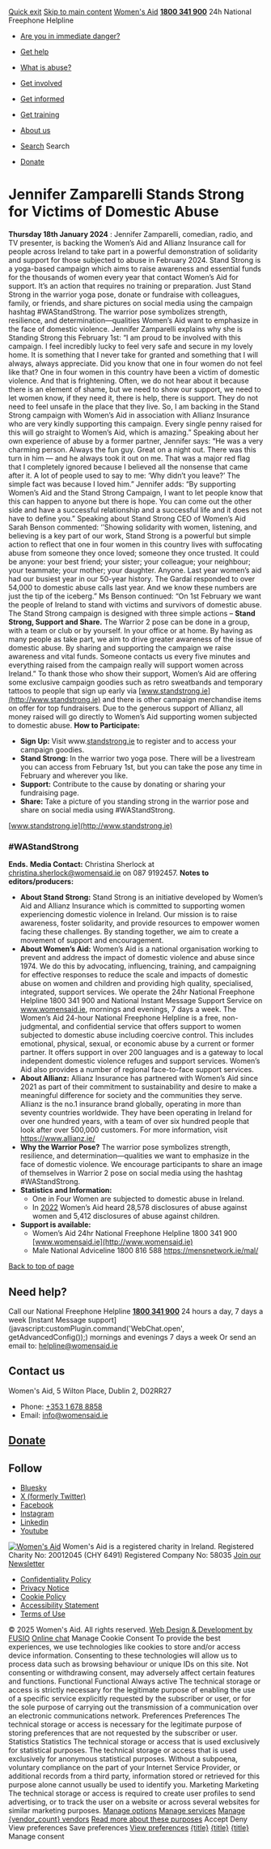 [Quick exit](https://www.womensaid.ie/get-informed/news-events/media-releases/jennifer-zamparelli-stands-strong-for-victims-of-domestic-abuse/#exit)
[Skip to main content](https://www.womensaid.ie/get-informed/news-events/media-releases/jennifer-zamparelli-stands-strong-for-victims-of-domestic-abuse/#pagecontent "Skip to main content")
[Women's Aid](https://www.womensaid.ie/)
**[1800 341 900](tel:1800341900)** 24h National Freephone Helpline
  * [Are you in immediate danger?](https://www.womensaid.ie/are-you-in-immediate-danger/)
  * [Get help](https://www.womensaid.ie/get-help/)
  * [What is abuse?](https://www.womensaid.ie/what-is-abuse/)
  * [Get involved](https://www.womensaid.ie/get-involved/)
  * [Get informed](https://www.womensaid.ie/get-informed/)
  * [Get training](https://www.womensaid.ie/get-training/)
  * [About us](https://www.womensaid.ie/about-us/)


  * [Search](https://www.womensaid.ie/get-informed/news-events/media-releases/jennifer-zamparelli-stands-strong-for-victims-of-domestic-abuse/)
Search
  * [Donate](https://www.womensaid.ie/get-involved/donate/)


# Jennifer Zamparelli Stands Strong for Victims of Domestic Abuse
**Thursday 18th January 2024** : Jennifer Zamparelli, comedian, radio, and TV presenter, is backing the Women’s Aid and Allianz Insurance call for people across Ireland to take part in a powerful demonstration of solidarity and support for those subjected to abuse in February 2024. Stand Strong is a yoga-based campaign which aims to raise awareness and essential funds for the thousands of women every year that contact Women’s Aid for support. It’s an action that requires no training or preparation. Just Stand Strong in the warrior yoga pose, donate or fundraise with colleagues, family, or friends, and share pictures on social media using the campaign hashtag #WAStandStrong. The warrior pose symbolizes strength, resilience, and determination—qualities Women’s Aid want to emphasize in the face of domestic violence.
Jennifer Zamparelli explains why she is Standing Strong this February 1st:
“I am proud to be involved with this campaign. I feel incredibly lucky to feel very safe and secure in my lovely home. It is something that I never take for granted and something that I will always, always appreciate. Did you know that one in four women do not feel like that? One in four women in this country have been a victim of domestic violence. And that is frightening.
Often, we do not hear about it because there is an element of shame, but we need to show our support, we need to let women know, if they need it, there is help, there is support. They do not need to feel unsafe in the place that they live.
So, I am backing in the Stand Strong campaign with Women’s Aid in association with Allianz Insurance who are very kindly supporting this campaign. Every single penny raised for this will go straight to Women’s Aid, which is amazing.”
Speaking about her own experience of abuse by a former partner, Jennifer says:
“He was a very charming person. Always the fun guy. Great on a night out. There was this turn in him — and he always took it out on me. That was a major red flag that I completely ignored because I believed all the nonsense that came after it. A lot of people used to say to me: ‘Why didn’t you leave?’ The simple fact was because I loved him.”
Jennifer adds:
“By supporting Women’s Aid and the Stand Strong Campaign, I want to let people know that this can happen to anyone but there is hope. You can come out the other side and have a successful relationship and a successful life and it does not have to define you.” 
Speaking about Stand Strong CEO of Women’s Aid Sarah Benson commented:
‘’Showing solidarity with women, listening, and believing is a key part of our work, Stand Strong is a powerful but simple action to reflect that one in four women in this country lives with suffocating abuse from someone they once loved; someone they once trusted. It could be anyone: your best friend; your sister; your colleague; your neighbour; your teammate; your mother; your daughter. Anyone. Last year women’s aid had our busiest year in our 50-year history. The Gardaí responded to over 54,000 to domestic abuse calls last year. And we know these numbers are just the tip of the iceberg.”
Ms Benson continued:
“On 1st February we want the people of Ireland to stand with victims and survivors of domestic abuse. The Stand Strong campaign is designed with three simple actions – **Stand Strong, Support and Share.** The Warrior 2 pose can be done in a group, with a team or club or by yourself. In your office or at home. By having as many people as take part, we aim to drive greater awareness of the issue of domestic abuse. By sharing and supporting the campaign we raise awareness and vital funds. Someone contacts us every five minutes and everything raised from the campaign really will support women across Ireland.”
To thank those who show their support, Women’s Aid are offering some exclusive campaign goodies such as retro sweatbands and temporary tattoos to people that sign up early via [www.standstrong.ie](http://www.standstrong.ie) and there is other campaign merchandise items on offer for top fundraisers. Due to the generous support of Allianz, all money raised will go directly to Women’s Aid supporting women subjected to domestic abuse.
**How to Participate:**
  * **Sign Up:** Visit www.[standstrong.ie](https://standstrong.ie/) to register and to access your campaign goodies.
  * **Stand Strong:** In the warrior two yoga pose. There will be a livestream you can access from February 1st, but you can take the pose any time in February and wherever you like.
  * **Support:** Contribute to the cause by donating or sharing your fundraising page.
  * **Share:** Take a picture of you standing strong in the warrior pose and share on social media using #WAStandStrong.


[www.standstrong.ie](http://www.standstrong.ie)
### **#WAStandStrong**
**Ends.**
**Media Contact:** Christina Sherlock at christina.sherlock@womensaid.ie on 087 9192457.
**Notes to editors/producers:**
  * **About Stand Strong:** Stand Strong is an initiative developed by Women’s Aid and Allianz Insurance which is committed to supporting women experiencing domestic violence in Ireland. Our mission is to raise awareness, foster solidarity, and provide resources to empower women facing these challenges. By standing together, we aim to create a movement of support and encouragement.
  * **About Women’s Aid:** Women’s Aid is a national organisation working to prevent and address the impact of domestic violence and abuse since 1974. We do this by advocating, influencing, training, and campaigning for effective responses to reduce the scale and impacts of domestic abuse on women and children and providing high quality, specialised, integrated, support services. We operate the 24hr National Freephone Helpline 1800 341 900 and National Instant Message Support Service on www.womensaid.ie, mornings and evenings, 7 days a week. The Women’s Aid 24-hour National Freephone Helpline is a free, non-judgmental, and confidential service that offers support to women subjected to domestic abuse including coercive control. This includes emotional, physical, sexual, or economic abuse by a current or former partner. It offers support in over 200 languages and is a gateway to local independent domestic violence refuges and support services. Women’s Aid also provides a number of regional face-to-face support services.
  * **About Allianz:** Allianz Insurance has partnered with Women’s Aid since 2021 as part of their commitment to sustainability and desire to make a meaningful difference for society and the communities they serve. Allianz is the no.1 insurance brand globally, operating in more than seventy countries worldwide. They have been operating in Ireland for over one hundred years, with a team of over six hundred people that look after over 500,000 customers. For more information, visit <https://www.allianz.ie/>
  * **Why the Warrior Pose?** The warrior pose symbolizes strength, resilience, and determination—qualities we want to emphasize in the face of domestic violence. We encourage participants to share an image of themselves in Warrior 2 pose on social media using the hashtag #WAStandStrong.
  * **Statistics and Information:**
    * One in Four Women are subjected to domestic abuse in Ireland.
    * In [2022](https://www.womensaid.ie/app/uploads/2023/06/Womens-Aid-Annual-Impact-Report-2022.pdf) Women’s Aid heard 28,578 disclosures of abuse against women and 5,412 disclosures of abuse against children.
  * **Support is available:**
    * Women’s Aid 24hr National Freephone Helpline 1800 341 900 [www.womensaid.ie](http://www.womensaid.ie)
    * Male National Adviceline 1800 816 588 <https://mensnetwork.ie/mal/>


[Back to top of page](https://www.womensaid.ie/get-informed/news-events/media-releases/jennifer-zamparelli-stands-strong-for-victims-of-domestic-abuse/#top)
## Need help?
Call our National Freephone Helpline **[1800 341 900](tel:1800341900)** 24 hours a day, 7 days a week 
[Instant Message support](javascript:customPlugin.command\('WebChat.open', getAdvancedConfig\(\)\);) mornings and evenings 7 days a week
Or send an email to: helpline@womensaid.ie
## Contact us
Women's Aid, 5 Wilton Place, Dublin 2, D02RR27
  * Phone: [+353 1 678 8858](tel:+35316788858)
  * Email: info@womensaid.ie


## [Donate](https://www.womensaid.ie/get-involved/donate/)
## Follow
  * [Bluesky](https://bsky.app/profile/womensaidireland.bsky.social)
  * [X (formerly Twitter)](https://x.com/Womens_Aid)
  * [Facebook](https://www.facebook.com/womensaid.ie)
  * [Instagram](https://www.instagram.com/womens.aid)
  * [Linkedin](https://www.linkedin.com/company/women's-aid/)
  * [Youtube](https://www.youtube.com/@womensaidireland)


[![Women's Aid](https://www.womensaid.ie/app/themes/womensaidsage9/resources/assets/img/womens-aid-logo-white.svg)](https://www.womensaid.ie/get-informed/news-events/media-releases/jennifer-zamparelli-stands-strong-for-victims-of-domestic-abuse/)
Women's Aid is a registered charity in Ireland.
Registered Charity No: 20012045 (CHY 6491) Registered Company No: 58035
[Join our Newsletter](https://www.womensaid.ie/get-informed/news-events/newsletter/)
  * [Confidentiality Policy](https://www.womensaid.ie/about-us/compliance/confidentiality-policy/)
  * [Privacy Notice](https://www.womensaid.ie/about-us/compliance/privacy-notice/)
  * [Cookie Policy](https://www.womensaid.ie/about-us/compliance/cookie-policy/)
  * [Accessibility Statement](https://www.womensaid.ie/about-us/compliance/accessibility-statement/)
  * [Terms of Use](https://www.womensaid.ie/about-us/compliance/terms-of-use/)


© 2025 Women's Aid. All rights reserved. [Web Design & Development by FUSIO](https://www.fusio.net/?utm_source=WomensAid&utm_medium=Website&utm_campaign=ClientLinks)
[Online chat](https://www.womensaid.ie/get-informed/news-events/media-releases/jennifer-zamparelli-stands-strong-for-victims-of-domestic-abuse/#chat)
Manage Cookie Consent
To provide the best experiences, we use technologies like cookies to store and/or access device information. Consenting to these technologies will allow us to process data such as browsing behaviour or unique IDs on this site. Not consenting or withdrawing consent, may adversely affect certain features and functions.
Functional Functional Always active 
The technical storage or access is strictly necessary for the legitimate purpose of enabling the use of a specific service explicitly requested by the subscriber or user, or for the sole purpose of carrying out the transmission of a communication over an electronic communications network.
Preferences Preferences
The technical storage or access is necessary for the legitimate purpose of storing preferences that are not requested by the subscriber or user.
Statistics Statistics
The technical storage or access that is used exclusively for statistical purposes. The technical storage or access that is used exclusively for anonymous statistical purposes. Without a subpoena, voluntary compliance on the part of your Internet Service Provider, or additional records from a third party, information stored or retrieved for this purpose alone cannot usually be used to identify you.
Marketing Marketing
The technical storage or access is required to create user profiles to send advertising, or to track the user on a website or across several websites for similar marketing purposes.
[Manage options](https://www.womensaid.ie/get-informed/news-events/media-releases/jennifer-zamparelli-stands-strong-for-victims-of-domestic-abuse/) [Manage services](https://www.womensaid.ie/get-informed/news-events/media-releases/jennifer-zamparelli-stands-strong-for-victims-of-domestic-abuse/) [Manage {vendor_count} vendors](https://www.womensaid.ie/get-informed/news-events/media-releases/jennifer-zamparelli-stands-strong-for-victims-of-domestic-abuse/) [Read more about these purposes](https://cookiedatabase.org/tcf/purposes/)
Accept Deny View preferences Save preferences [View preferences](https://www.womensaid.ie/get-informed/news-events/media-releases/jennifer-zamparelli-stands-strong-for-victims-of-domestic-abuse/)
[{title}](https://www.womensaid.ie/get-informed/news-events/media-releases/jennifer-zamparelli-stands-strong-for-victims-of-domestic-abuse/) [{title}](https://www.womensaid.ie/get-informed/news-events/media-releases/jennifer-zamparelli-stands-strong-for-victims-of-domestic-abuse/) [{title}](https://www.womensaid.ie/get-informed/news-events/media-releases/jennifer-zamparelli-stands-strong-for-victims-of-domestic-abuse/)
Manage consent
